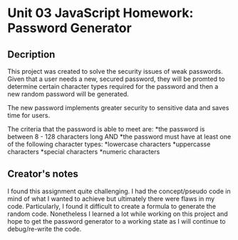 # Unit 03 JavaScript Homework: Password Generator


## Decription

This project was created to solve the security issues of weak passwords. Given that a user needs a new, secured password, they will be promted to determine certain character types required for the password and then a new random password will be generated.

The new password implements greater security to sensitive data and saves time for users.

The criteria that the password is able to meet are:
*the password is between 8 - 128 characters long AND
*the password must have at least one of the following character types:
    *lowercase characters
    *uppercasse characters
    *special characters
    *numeric characters


## Creator's notes

I found this assignment quite challenging. I had the concept/pseudo code in mind of what I wanted to achieve but ultimately there were flaws in my code. Particularly, I found it difficult to create a formula to generate the random code. Nonetheless I learned a lot while working on this project and hope to get the password generator to a working state as I will continue to debug/re-write the code. 
